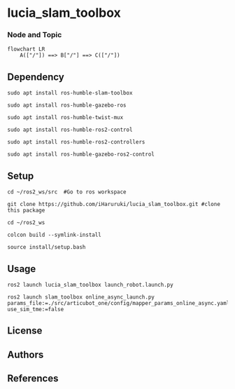 # lucia_slam_toolbox
### Node and Topic
```mermaid
flowchart LR
    A(["/"]) ==> B["/"] ==> C(["/"])
```
## Dependency
    sudo apt install ros-humble-slam-toolbox

    sudo apt install ros-humble-gazebo-ros

    sudo apt install ros-humble-twist-mux

    sudo apt install ros-humble-ros2-control

    sudo apt install ros-humble-ros2-controllers

    sudo apt install ros-humble-gazebo-ros2-control


## Setup
    cd ~/ros2_ws/src  #Go to ros workspace

    git clone https://github.com/iHaruruki/lucia_slam_toolbox.git #clone this package

    cd ~/ros2_ws

    colcon build --symlink-install

    source install/setup.bash

## Usage
    ros2 launch lucia_slam_toolbox launch_robot.launch.py

    ros2 launch slam_toolbox online_async_launch.py params_file:=./src/articubot_one/config/mapper_params_online_async.yaml use_sim_tme:=false

## License
## Authors
## References
